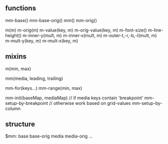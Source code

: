 

## functions

mm-base()
mm-base-orig()
mm()
mm-orig()

m(m)
m-orig(m)
m-value(key, m)
m-orig-value(key, m)
m-font-size()
m-line-height()
m-inner-y(mult, m)
m-inner-x(mult, m)
m-outer-t,-r,-b,-l(mult, m)
m-mult-y(key, m)
m-mult-x(key, m)

## mixins

m(min, max)

mm(media, leading, trailing)

mm-for(keys...)
mm-range(min, max)

mm-init(baseMap, mediaMap)
    // if media keys contain 'breakpoint'
    mm-setup-by-breakpoint
    // otherwise work based on grid-values
    mm-setup-by-column

## structure

$mm:
  base
  base-orig
  media
  media-orig
    ...
